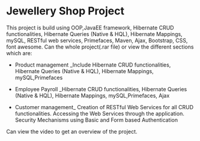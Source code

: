 # Jewellery Shop Project
This project is build using OOP,JavaEE framework, Hibernate CRUD functionalities, Hibernate Queries (Native & HQL), Hibernate Mappings, mySQL,  RESTful web services, Primefaces, Maven, Ajax, Bootstrap, CSS, font awesome. 
Can the whole project(.rar file) or view the different sections which are:

- Product management
  _Include Hibernate CRUD functionalities, Hibernate Queries (Native & HQL), Hibernate Mappings, mySQL,Primefaces
  
- Employee Payroll
  _Hibernate CRUD functionalities, Hibernate Queries (Native & HQL), Hibernate Mappings, mySQL,Primefaces, Ajax
  
- Customer management_ 
  Creation of RESTful Web Services for all CRUD functionalities.
  Accessing the Web Services through the application. 
  Security Mechanisms using Basic and Form based Authentication
  
 Can view the video to get an overview of the project.
